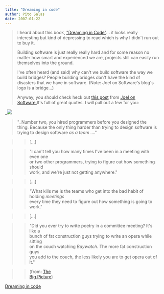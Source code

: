 ```yaml
---
title: "Dreaming in code"
author: Pito Salas
date: 2007-01-22
---
```



>
> I heard about this book, ["Dreaming in
> Code"](<http://www.dreamingincode.com/>)… it looks really interesting but
> kind of depressing to read which is why I didn't run out to buy it.
>
> Building software is just really really hard and for some reason no matter
> how smart and experienced we are, projects still can easily run themselves
> into the ground.
>
> I've often heard (and said) why can't we build software the way we build
> bridges? People building bridges don't have the kind of disasters that we
> have in software. (Note: Joel on Software's blog's logo is a bridge…)
>
> Anyway, you should check heck out [this
> post](<http://www.joelonsoftware.com/items/2007/01/21.html>) from [Joel on
> Software.](<http://www.joelonsoftware.com>)It's full of great quotes. I will
> pull out a few for you:
>

>>
_![](https://i0.wp.com/www.joelonsoftware.com/items/2007/01/02DreamingInCode.PNG?w=584)  
>  "_Number two, you hired programmers before you designed the  
>  thing. Because the only thing harder than trying to design software is  
>  trying to design software _as a team_ …."
>>

>> […]

>>

>> "I can't tell you how many times I've been in a meeting with even one  
>  or two other programmers, trying to figure out how something should  
>  work, and we're just not getting anywhere."
>>

>> […]

>>

>> "What kills me is the teams who get into the bad habit of holding
_meetings_  
>  every time they need to figure out how something is going to work."
>>

>> […]

>>

>> "Did you ever try to write poetry in a committee meeting? It's like a  
>  bunch of fat construction guys trying to write an opera while sitting  
>  on the couch watching _Baywatch_. The more fat construction guys  
>  you add to the couch, the less likely you are to get opera out of it."
>>

>> (from: [The  
>  Big Picture](<http://www.joelonsoftware.com/items/2007/01/21.html>))


[Dreaming in code](None)
